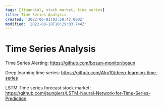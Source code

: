 ```yaml
---
tags: [financial, stock market, time series]
title: Time Series Analysis
created: '2022-06-01T02:50:42.000Z'
modified: '2022-08-18T16:29:03.744Z'
---
```


# Time Series Analysis

Time Series Alerting:
https://github.com/bosun-monitor/bosun

Deep learning time series:
https://github.com/Alro10/deep-learning-time-series

LSTM Time series forecast stock market:
https://github.com/jaungiers/LSTM-Neural-Network-for-Time-Series-Prediction
